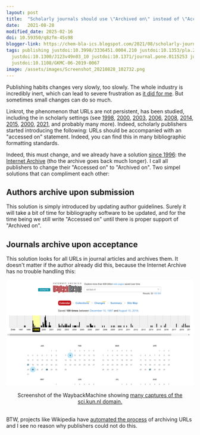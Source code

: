 ```yaml
---
layout: post
title:  "Scholarly journals should use \"Archived on\" instead of \"Accessed on\""
date:   2021-08-28
modified_date: 2025-02-16
doi: 10.59350/q8zfm-45s98
blogger-link: https://chem-bla-ics.blogspot.com/2021/08/scholarly-journals-should-use-archived.html
tags: publishing justdoi:10.3998/3336451.0004.210 justdoi:10.1353/pla.2003.0098 justdoi:10.1002/bmb.2003.494031010165
  justdoi:10.1300/J123v49n03_10 justdoi:10.1371/journal.pone.0115253 justdoi:10.18329/09757597/2015/8105
  justdoi:10.1108/GKMC-06-2019-0067
image: /assets/images/Screenshot_20210828_102732.png
---
```


Publishing habits changes very slowly, too slowly. The whole industry is incredibly inert, which can lead to severe frustration
as [it did for me](https://chem-bla-ics.blogspot.com/2021/06/conflict-of-interest-or-why-i-am.html). But sometimes small
changes can do so much.

Linkrot, the phenomenon that URLs are not persistent, has been studied, including the in scholarly settings (see
[1998](https://doi.org/10.3998/3336451.0004.210),
[2000](https://www.jstor.org/stable/20863780),
[2003](https://doi.org/10.1353/pla.2003.0098),
[2006](https://doi.org/10.1002/bmb.2003.494031010165),
[2008](https://doi.org/10.1300/J123v49n03_10),
[2014](https://doi.org/10.1371/journal.pone.0115253),
[2015](https://doi.org/10.18329/09757597/2015/8105),
[2000](https://doi.org/10.1108/GKMC-06-2019-0067),
[2021](https://journal.code4lib.org/articles/15509),
and probably many more). Indeed, scholarly publishers started introducing the following: URLs should be accompanied with an
"accessed on" statement. Indeed, you can find this in many bibliographic formatting standards.

Indeed, this must change, and we already have a solution [since 1996](https://en.wikipedia.org/wiki/Internet_Archive):
the [Internet Archive](https://archive.org/web/) (tho the archive goes back much longer). I call all publishers to change
their "Accessed on" to "Archived on". Two simpel solutions that can compliment each other:

## Authors archive upon submission

This solution is simply introduced by updating author guidelines. Surely it will take a bit of time for bibliography software
to be updated, and for the time being we still write "Accessed on" until there is proper support of "Archived on".

## Journals archive upon acceptance

This solution looks for all URLs in journal articles and archives them. It doesn't matter if the author already did this,
because the Internet Archive has no trouble handling this:

![](/assets/images/Screenshot_20210828_102732.png)

<center>Screenshot of the WaybackMachine showing <a href="https://web.archive.org/web/19990615000000*/sci.kun.nl">many captures of the sci.kun.nl domain.</a></center><br />

BTW, projects like Wikipedia have [automated the process](https://meta.wikimedia.org/wiki/InternetArchiveBot) of
archiving URLs and I see no reason why publishers could not do this.

